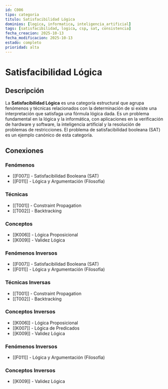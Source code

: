 ```yaml
---
id: C006
tipo: categoria
titulo: Satisfacibilidad Lógica
dominios: [logica, informatica, inteligencia_artificial]
tags: [satisfacibilidad, logica, csp, sat, consistencia]
fecha_creacion: 2025-10-13
fecha_modificacion: 2025-10-13
estado: completo
prioridad: alta
---
```


# Satisfacibilidad Lógica

## Descripción

La **Satisfacibilidad Lógica** es una categoría estructural que agrupa fenómenos y técnicas relacionados con la determinación de si existe una interpretación que satisfaga una fórmula lógica dada. Es un problema fundamental en la lógica y la informática, con aplicaciones en la verificación de hardware y software, la inteligencia artificial y la resolución de problemas de restricciones. El problema de satisfacibilidad booleana (SAT) es un ejemplo canónico de esta categoría.

## Conexiones

### Fenómenos
- [[F007]] - Satisfacibilidad Booleana (SAT)
- [[F011]] - Lógica y Argumentación (Filosofía)

### Técnicas
- [[T001]] - Constraint Propagation
- [[T002]] - Backtracking

### Conceptos
- [[K006]] - Lógica Proposicional
- [[K009]] - Validez Lógica

### Fenómenos Inversos
- [[F007]] - Satisfacibilidad Booleana (SAT)
- [[F011]] - Lógica y Argumentación (Filosofía)

### Técnicas Inversas
- [[T001]] - Constraint Propagation
- [[T002]] - Backtracking

### Conceptos Inversos
- [[K006]] - Lógica Proposicional
- [[K007]] - Lógica de Predicados
- [[K009]] - Validez Lógica



### Fenómenos Inversos
- [[F011]] - Lógica y Argumentación (Filosofía)



### Conceptos Inversos
- [[K009]] - Validez Lógica

